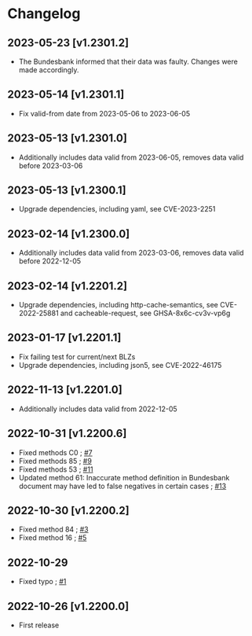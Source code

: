# Changelog

## 2023-05-23 [v1.2301.2]

* The Bundesbank informed that their data was faulty. Changes were made accordingly.

## 2023-05-14 [v1.2301.1]

* Fix valid-from date from 2023-05-06 to 2023-06-05

## 2023-05-13 [v1.2301.0]

* Additionally includes data valid from 2023-06-05, removes data valid before 2023-03-06

## 2023-05-13 [v1.2300.1]

* Upgrade dependencies, including yaml, see CVE-2023-2251

## 2023-02-14 [v1.2300.0]

* Additionally includes data valid from 2023-03-06, removes data valid before 2022-12-05

## 2023-02-14 [v1.2201.2]

* Upgrade dependencies, including http-cache-semantics, see CVE-2022-25881 and cacheable-request, see GHSA-8x6c-cv3v-vp6g

## 2023-01-17 [v1.2201.1]

* Fix failing test for current/next BLZs
* Upgrade dependencies, including json5, see CVE-2022-46175

## 2022-11-13 [v1.2201.0]

* Additionally includes data valid from 2022-12-05

## 2022-10-31 [v1.2200.6]

* Fixed methods C0 ; [#7](https://github.com/baumerdev/ibantools-germany/pull/7)
* Fixed methods 85 ; [#9](https://github.com/baumerdev/ibantools-germany/pull/9)
* Fixed methods 53 ; [#11](https://github.com/baumerdev/ibantools-germany/pull/11)
* Updated method 61: Inaccurate method definition in Bundesbank document may have led to false negatives in certain cases ; [#13](https://github.com/baumerdev/ibantools-germany/pull/13)

## 2022-10-30 [v1.2200.2]

* Fixed method 84 ; [#3](https://github.com/baumerdev/ibantools-germany/pull/3)
* Fixed method 16 ; [#5](https://github.com/baumerdev/ibantools-germany/pull/5)

## 2022-10-29

* Fixed typo ; [#1](https://github.com/baumerdev/ibantools-germany/pull/1)

## 2022-10-26 [v1.2200.0]

* First release
